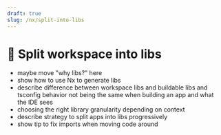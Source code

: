 ```yaml
---
draft: true
slug: /nx/split-into-libs
---
```


# 🚧 Split workspace into libs

- maybe move "why libs?" here
- show how to use Nx to generate libs
- describe difference between workspace libs and buildable libs and tsconfig behavior not being the same when building an app and what the IDE sees
- choosing the right library granularity depending on context
- describe strategy to split apps into libs progressively
- show tip to fix imports when moving code around
